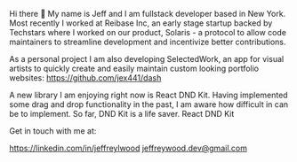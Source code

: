 Hi there 👋
My name is Jeff and I am fullstack developer based in New York. Most recently I worked at Reibase Inc, an early stage startup backed by Techstars where I worked on our product, Solaris - a protocol to allow code maintainers to streamline development and incentivize better contributions.

As a personal project I am also developing SelectedWork, an app for visual artists to quickly create and easily maintain custom looking portfolio websites: https://github.com/jex441/dash

A new library I am enjoying right now is React DND Kit. Having implemented some drag and drop functionality in the past, I am aware how difficult in can be to implement. So far, DND Kit is a life saver. React DND Kit

Get in touch with me at:

https://linkedin.com/in/jeffreylwood
jeffreywood.dev@gmail.com

